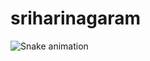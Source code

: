 # sriharinagaram

![Snake animation](https://github.com/thepiyushmalhotra/snagaram3/blob/output/github-contribution-grid-snake.svg)
